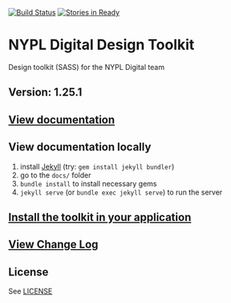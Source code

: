 [![Build Status](https://travis-ci.org/NYPL/design-toolkit.svg?branch=add-pa11y)](https://travis-ci.org/NYPL/design-toolkit.svg?branch=add-pa11y)
[![Stories in Ready](https://badge.waffle.io/NYPL/design-toolkit.png?label=ready&title=Ready)](https://waffle.io/NYPL/design-toolkit?utm_source=badge)
# NYPL Digital Design Toolkit
Design toolkit (SASS) for the NYPL Digital team

## Version: 1.25.1

## [View documentation](http://nypl.github.io/design-toolkit/)

## View documentation locally

1. install [Jekyll](https://jekyllrb.com/) (try: `gem install jekyll bundler`)
2. go to the `docs/` folder
3. `bundle install` to install necessary gems
4. `jekyll serve` (or `bundle exec jekyll serve`) to run the server

## [Install the toolkit in your application](INSTALL.md)

## [View Change Log](CHANGELOG.md)

## License

See [LICENSE](LICENSE)
